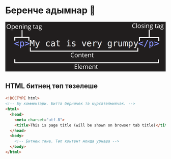 Беренче адымнар :baby:
======================

![Anatomy of an HTML element](/images/img-1.png)


HTML битнең төп төзелеше
------------------------
```html
<!DOCTYPE html>
<!-- Бу комментари. Биттә берничек тә күрсәтелмиячәк. -->
<html>
  <head>
    <meta charset="utf-8">
    <title>This is page title (will be shown on browser tab title)</title>
  </head>
  <body>
    <!-- Битнең тәне. Төп контент монда урнаша -->
  </body>
</html>
```


